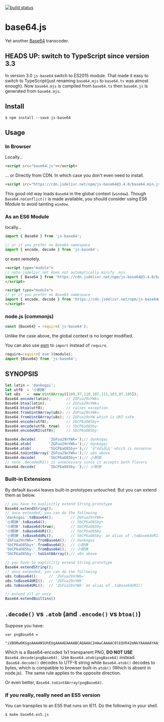 [![build status](https://secure.travis-ci.org/dankogai/js-base64.png)](http://travis-ci.org/dankogai/js-base64)

# base64.js

Yet another [Base64] transcoder.

[Base64]: http://en.wikipedia.org/wiki/Base64

## HEADS UP: switch to TypeScript since version 3.3

In version 3.0 `js-base64` switch to ES2015 module.  That made it easy to switch to TypeScript(just renaming `base64.mjs` to `base64.ts` was almost enough).  Now `base64.mjs` is compiled from `base64.ts` then `base64.js` is generated from `base64.mjs`.

## Install

```shell
$ npm install --save js-base64
```

## Usage

### In Browser

Locally…

```html
<script src="base64.js"></script>
```

… or Directly from CDN.  In which case you don't even need to install.

```html
<script src="https://cdn.jsdelivr.net/npm/js-base64@3.4.0/base64.min.js"></script>
```

This good old way loads `Base64` in the global context (`window`).  Though `Base64.noConflict()` is made available, you should consider using ES6 Module to avoid tainting `window`.

### As an ES6 Module

locally…

```javascript
import { Base64 } from 'js-base64';
```

```javascript
// or if you prefer no Base64 namespace
import { encode, decode } from 'js-base64';
```

or even remotely.

```html
<script type="module">
// note jsdelivr.net does not automatically minify .mjs
import { Base64 } from 'https://cdn.jsdelivr.net/npm/js-base64@3.4.0/base64.mjs';
</script>
```

```html
<script type="module">
// or if you prefer no Base64 namespace
import { encode, decode } from 'https://cdn.jsdelivr.net/npm/js-base64@3.4.0/base64.mjs';
</script>
```

### node.js (commonjs)

```javascript
const {Base64} = require('js-base64');
```

Unlike the case above, the global context is no longer modified.

You can also use [esm] to `import` instead of `require`.

[esm]: https://github.com/standard-things/esm

```javascript
require=require('esm')(module);
import {Base64} from 'js-base64';
```


## SYNOPSIS

```javascript
let latin = 'dankogai';
let utf8  = '小飼弾'
let u8s   =  new Uint8Array([100,97,110,107,111,103,97,105]);
Base64.encode(latin);       // ZGFua29nYWk=
Base64.btoa(latin);         // ZGFua29nYWk=
Base64.btoa(utf8);          // raises exception 
Base64.fromUint8Array(u8s); // ZGFua29nYWk=
Base64.fromUint8Array(u8s); // ZGFua29nYW which is URI safe
Base64.encode(utf8);        // 5bCP6aO85by+
Base64.encode(utf8, true)   // 5bCP6aO85by-
Base64.encodeURI(utf8);     // 5bCP6aO85by-
```

```javascript
Base64.decode(      'ZGFua29nYWk=');// dankogai
Base64.atob(        'ZGFua29nYWk=');// dankogai
Base64.atob(        '5bCP6aO85by+');// 'å°é£¼å¼¾' which is nonsense
Base64.toUint8Array('ZGFua29nYWk=');// u8s above
Base64.decode(      '5bCP6aO85by+');// 小飼弾
// note .decodeURI() is unnecessary since it accepts both flavors
Base64.decode(      '5bCP6aO85by-');// 小飼弾
```

### Built-in Extensions

By default `Base64` leaves built-in prototypes untouched.  But you can extend them as below.

```javascript
// you have to explicitly extend String.prototype
Base64.extendString();
// once extended, you can do the following
'dankogai'.toBase64();        // ZGFua29nYWk=
'小飼弾'.toBase64();           // 5bCP6aO85by+
'小飼弾'.toBase64(true);       // 5bCP6aO85by-
'小飼弾'.toBase64URI();        // 5bCP6aO85by-
'小飼弾'.toBase64URL();        // 5bCP6aO85by- an alias of .toBase64URI()
'ZGFua29nYWk='.fromBase64();  // dankogai
'5bCP6aO85by+'.fromBase64();  // 小飼弾
'5bCP6aO85by-'.fromBase64();  // 小飼弾
'5bCP6aO85by-'.toUint8Array();// u8s above
```

```javascript
// you have to explicitly extend String.prototype
Base64.extendString();
// once extended, you can do the following
u8s.toBase64();     // 'ZGFua29nYWk='
u8s.toBase64URI();  // 'ZGFua29nYWk'
u8s.toBase64URL();  // 'ZGFua29nYWk' an alias of .toBase64URI()
```

```javascript
// extend all at once
Base64.extendBuiltins()
```

## `.decode()` vs `.atob` (and `.encode()` vs `btoa()`)

Suppose you have:

```
var pngBase64 = 
  "iVBORw0KGgoAAAANSUhEUgAAAAEAAAABCAQAAAC1HAwCAAAAC0lEQVR42mNkYAAAAAYAAjCB0C8AAAAASUVORK5CYII=";
```

Which is a Base64-encoded 1x1 transparent PNG, **DO NOT USE** `Base64.decode(pngBase64)`.  Use `Base64.atob(pngBase64)` instead.  `Base64.decode()` decodes to UTF-8 string while `Base64.atob()` decodes to bytes, which is compatible to browser built-in `atob()` (Which is absent in node.js).  The same rule applies to the opposite direction.

Or even better, `Base64.toUint8Array(pngBase64)`.

### If you really, really need an ES5 version

You can transpiles to an ES5 that runs on IE11.  Do the following in your shell.

```shell
$ make base64.es5.js
```
